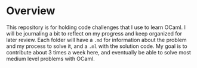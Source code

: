 # Overview

This repository is for holding code challenges that I use to learn OCaml. I will be journaling a bit to reflect on my progress and keep organized for later review. Each folder will have a `.md` for information about the problem and my process to solve it, and a `.ml` with the solution code. My goal is to contribute about 3 times a week here, and eventually be able to solve most medium level problems with OCaml.
